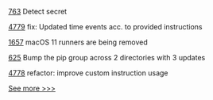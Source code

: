 
[763](https://github.com/hyperledger-labs/fabric-operations-console/pull/763) Detect secret

[4779](https://github.com/hyperledger/iroha/pull/4779) fix: Updated time events acc. to provided instructions

[1657](https://github.com/hyperledger/solang/pull/1657) macOS 11 runners are being removed

[625](https://github.com/hyperledger/cello/pull/625) Bump the pip group across 2 directories with 3 updates

[4778](https://github.com/hyperledger/iroha/pull/4778) refactor: improve custom instruction usage


[See more >>>](https://start-here.hyperledger.org/pull-requests)

